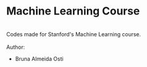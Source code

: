 # Machine Learning Course
</br>Codes made for Stanford's Machine Learning course.
</br>
</br>
Author:</br>
- Bruna Almeida Osti
